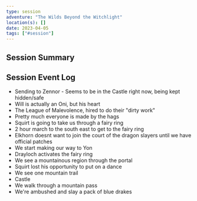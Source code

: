 ```yaml
---
type: session
adventure: "The Wilds Beyond the Witchlight"
location(s): []
date: 2023-04-05
tags: ["#session"]
---
```


## Session Summary

## Session Event Log

- Sending to Zennor - Seems to be in the Castle right now, being kept hidden/safe
- Will is actually an Oni, but his heart
- The League of Malevolence, hired to do their "dirty work"
- Pretty much everyone is made by the hags
- Squirt is going to take us through a fairy ring
- 2 hour march to the south east to get to the fairy ring
- Elkhorn doesnt want to join the court of the dragon slayers until we have official patches
- We start making our way to Yon
- Drayloch activates the fairy ring
- We see a mountainous region through the portal
- Squirt lost his opportunity to put on a dance
- We see one mountain trail
- Castle
- We walk through a mountain pass
- We're ambushed and slay a pack of blue drakes